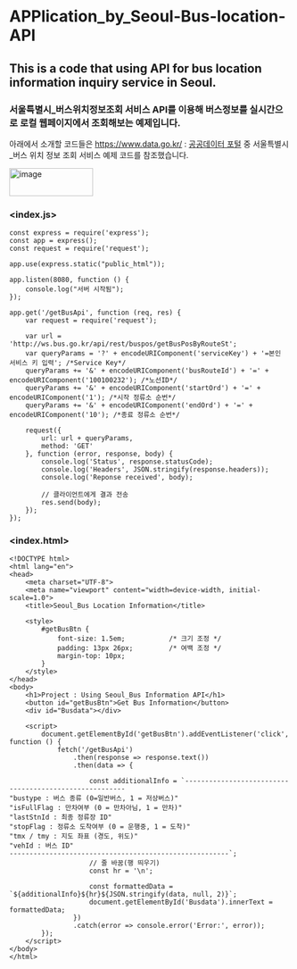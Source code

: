 # APPlication_by_Seoul-Bus-location-API
## This is a code that using API for bus location information inquiry service in Seoul.

### 서울특별시_버스위치정보조회 서비스 API를 이용해 버스정보를 실시간으로 로컬 웹페이지에서 조회해보는 예제입니다.

아래에서 소개할 코드들은 <https://www.data.go.kr/> : [공공데이터 포털](https://www.data.go.kr/) 중 서울특별시_버스 위치 정보 조회 서비스 예제 코드를 참조했습니다.

<img src="https://github.com/dude1599/APPlication_by_Seoul-Bus-location-API/assets/133233495/0f0d6d44-6acd-47b2-92ae-b38a918f0a48" alt="image" width="150" height="50"/>




### <index.js>
```
const express = require('express');
const app = express();
const request = require('request');

app.use(express.static("public_html"));

app.listen(8080, function () {
    console.log("서버 시작됨");
});

app.get('/getBusApi', function (req, res) {
    var request = require('request');

    var url = 'http://ws.bus.go.kr/api/rest/buspos/getBusPosByRouteSt';
    var queryParams = '?' + encodeURIComponent('serviceKey') + '=본인 서비스 키 입력'; /*Service Key*/
    queryParams += '&' + encodeURIComponent('busRouteId') + '=' + encodeURIComponent('100100232'); /*노선ID*/
    queryParams += '&' + encodeURIComponent('startOrd') + '=' + encodeURIComponent('1'); /*시작 정류소 순번*/
    queryParams += '&' + encodeURIComponent('endOrd') + '=' + encodeURIComponent('10'); /*종료 정류소 순번*/

    request({
        url: url + queryParams,
        method: 'GET'
    }, function (error, response, body) {
        console.log('Status', response.statusCode);
        console.log('Headers', JSON.stringify(response.headers));
        console.log('Reponse received', body);
        
        // 클라이언트에게 결과 전송
        res.send(body);
    });
});
```


### <index.html>
```
<!DOCTYPE html>
<html lang="en">
<head>
    <meta charset="UTF-8">
    <meta name="viewport" content="width=device-width, initial-scale=1.0">
    <title>Seoul_Bus Location Information</title>

    <style>
        #getBusBtn {
            font-size: 1.5em;           /* 크기 조정 */
            padding: 13px 26px;         /* 여백 조정 */
            margin-top: 10px;
        }
    </style>
</head>
<body>
    <h1>Project : Using Seoul_Bus Information API</h1>
    <button id="getBusBtn">Get Bus Information</button>
    <div id="Busdata"></div>

    <script>
        document.getElementById('getBusBtn').addEventListener('click', function () {
            fetch('/getBusApi')
                .then(response => response.text())
                .then(data => {
                    
                    const additionalInfo = `-------------------------------------------------------
"bustype : 버스 종류 (0=일반버스, 1 = 저상버스)"
"isFullFlag : 만차여부 (0 = 만차아님, 1 = 만차)"
"lastStnId : 최종 정류장 ID"
"stopFlag : 정류소 도착여부 (0 = 운행중, 1 = 도착)"
"tmx / tmy : 지도 좌표 (경도, 위도)"
"vehId : 버스 ID"
-------------------------------------------------------`;
                    // 줄 바꿈(행 띄우기)
                    const hr = '\n';

                    const formattedData = `${additionalInfo}${hr}${JSON.stringify(data, null, 2)}`;
                    document.getElementById('Busdata').innerText = formattedData;
                })
                .catch(error => console.error('Error:', error));
        });
    </script>
</body>
</html>
```
